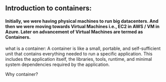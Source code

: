 ## Introduction to containers:
#### Initially, we were having physical machines to run big datacenters. And then we were moving towards Virtual Machines i.e., EC2 in AWS / VM in Azure. Later on advancement of Virtual Machines are termed as Containers.




what is a container:
A container is like a small, portable, and self-sufficient unit that contains everything needed to run a specific application. This includes the application itself, the libraries, tools, runtime, and minimal system dependencies required by the application.

Why container?

